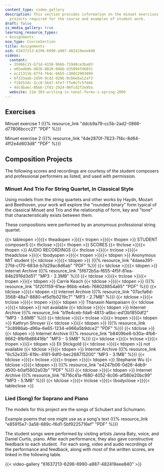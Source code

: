 ```yaml
---
content_type: video_gallery
description: This section provides information on the minuet exercises and composition
  projects required for the course and examples of student work.
draft: false
is_media_gallery: true
learning_resource_types:
- Assignments
ocw_type: CourseSection
title: Assignments
uid: 61637213-6296-6990-a987-482419eee840
videos:
  content:
  - 35066c15-b71d-4158-966b-71940ce3ba03
  - e05edb0b-d02b-8820-046b-d35094fd6031
  - ec21311b-87f4-f64c-66b5-c30022903899
  - bf333aab-2d59-9cd2-d28b-0cb6eba12af3
  - f19253dc-3cc0-5647-4fe7-ffe8cfc5fd4b
  - 4dcdbaec-8bbb-1f81-2924-06fcd2f3e95a
  website: 21m-303-writing-in-tonal-forms-i-spring-2009
---
```

## Exercises

Minuet exercise 1 ({{% resource_link "ddcb9a79-cc5b-2ad2-0866-d77806bccc21" "PDF" %}})

Minuet exercise 2 ({{% resource_link "4de2870f-7623-7f4c-8d64-4ff2e4d603d8" "PDF" %}})

## Composition Projects

The following scores and recordings are courtesy of the student composers and professional performers as listed, and used with permission.

### Minuet And Trio For String Quartet, In Classical Style

Using models from the string quartets and other works by Haydn, Mozart and Beethoven, your work will explore the "rounded binary" form typical of the classical Minuet and Trio and the relationship of form, key and "tone" that characteristically exists between them.

These compositions were performed by an anonymous professional string quartet.

{{< tableopen >}}{{< theadopen >}}{{< tropen >}}{{< thopen >}}
STUDENT composerS
{{< thclose >}}{{< thopen >}}
SCORES
{{< thclose >}}{{< thopen >}}
AUDIO RECORDINGS
{{< thclose >}}{{< trclose >}}{{< theadclose >}}{{< tbodyopen >}}{{< tropen >}}{{< tdopen >}}
Anonymous MIT student
{{< tdclose >}}{{< tdopen >}}
({{% resource_link "4daea391-27fd-c170-683d-b7d29ac8d6ab" "PDF" %}})
{{< tdclose >}}{{< tdopen >}}
Internet Archive ({{% resource_link "5f672b5a-f655-4f5f-81ea-84b2916d3d51" "MP3 - 2.3MB" %}})
{{< tdclose >}}{{< trclose >}}{{< tropen >}}{{< tdopen >}}
Carrie Keach
{{< tdclose >}}{{< tdopen >}}
({{% resource_link "5f201159-61ea-96bb-e4eb-768028854a65" "PDF" %}})
{{< tdclose >}}{{< tdopen >}}
Internet Archive ({{% resource_link "07acfa6d-3568-48a7-8880-ef5d1b0219c7" "MP3 - 2.7MB" %}})
{{< tdclose >}}{{< trclose >}}{{< tropen >}}{{< tdopen >}}
Thanasin Nampaisarn
{{< tdclose >}}{{< tdopen >}}
not available
{{< tdclose >}}{{< tdopen >}}
Internet Archive ({{% resource_link "b1fe4ceb-fda6-4813-a6bc-ed13b1850df2" "MP3 - 3.6MB" %}})
{{< tdclose >}}{{< trclose >}}{{< tropen >}}{{< tdopen >}}
Kathryn Shroyer
{{< tdclose >}}{{< tdopen >}}
({{% resource_link "3c8986ab-d96a-6e65-1234-e966a5b9dce2" "PDF" %}})
{{< tdclose >}}{{< tdopen >}}
Internet Archive ({{% resource_link "b8409be6-b30a-4fb6-9662-8fbf8d88416b" "MP3 - 3.5MB" %}})
{{< tdclose >}}{{< trclose >}}{{< tropen >}}{{< tdopen >}}
Eli Stickgold
{{< tdclose >}}{{< tdopen >}}
not available
{{< tdclose >}}{{< tdopen >}}
Internet Archive ({{% resource_link "6c52e335-619c-4161-9df0-bec268715200" "MP3 - 3.1MB" %}})
{{< tdclose >}}{{< trclose >}}{{< tropen >}}{{< tdopen >}}
Stephanie Wu
{{< tdclose >}}{{< tdopen >}}
({{% resource_link "e4247b06-0d26-4db9-d500-b0af5802a03b" "PDF" %}})
{{< tdclose >}}{{< tdopen >}}
Internet Archive ({{% resource_link "6716c41a-f680-4052-8c06-af580e20bc99" "MP3 - 5.1MB" %}})
{{< tdclose >}}{{< trclose >}}{{< tbodyclose >}}{{< tableclose >}}

### Lied (Song) for Soprano and Piano

The models for this project are the songs of Schubert and Schumann.

Example poems that one might use as a song's text ({{% resource_link "e85915e7-3a58-689c-f6d1-5bf9225716ef" "PDF" %}})

The student songs were performed by visiting artists Janna Baty, voice, and Daniel Curtis, piano. After each performance, they also gave constructive feedback to each student.  For each song, video and audio recordings of the performance and feedback, along with most of the written scores, are linked in the following table.

{{< video-gallery "61637213-6296-6990-a987-482419eee840" >}}
